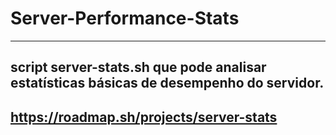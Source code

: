 # Server-Performance-Stats
--------------------------------------------------------------------------
script server-stats.sh que pode analisar estatísticas básicas de desempenho do servidor.
---------------------------------------------------------------------------
https://roadmap.sh/projects/server-stats
---------------------------------------------------------------------------
